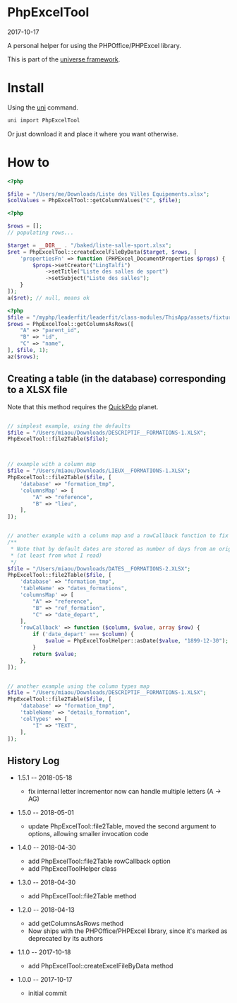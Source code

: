 PhpExcelTool
===========
2017-10-17


A personal helper for using the PHPOffice/PHPExcel library.


This is part of the [universe framework](https://github.com/karayabin/universe-snapshot).


Install
==========
Using the [uni](https://github.com/lingtalfi/universe-naive-importer) command.
```bash
uni import PhpExcelTool
```

Or just download it and place it where you want otherwise.




How to
==========


```php
<?php

$file = "/Users/me/Downloads/Liste des Villes Equipements.xlsx";
$colValues = PhpExcelTool::getColumnValues("C", $file);

```





```php
<?php

$rows = [];
// populating rows...

$target = __DIR__ . "/baked/liste-salle-sport.xlsx";
$ret = PhpExcelTool::createExcelFileByData($target, $rows, [
    'propertiesFn' => function (PHPExcel_DocumentProperties $props) {
        $props->setCreator("LingTalfi")
            ->setTitle("Liste des salles de sport")
            ->setSubject("Liste des salles");
    }
]);
a($ret); // null, means ok

```


```php
<?php 
$file = "/myphp/leaderfit/leaderfit/class-modules/ThisApp/assets/fixtures/ID_CATEGORIES.XLSX";
$rows = PhpExcelTool::getColumnsAsRows([
    "A" => "parent_id",
    "B" => "id",
    "C" => "name",
], $file, 1);
az($rows);
```



Creating a table (in the database) corresponding to a XLSX file
-------------------------

Note that this method requires the [QuickPdo](https://github.com/lingtalfi/Quickpdo) planet.


```php

// simplest example, using the defaults
$file = "/Users/miaou/Downloads/DESCRIPTIF__FORMATIONS-1.XLSX";
PhpExcelTool::file2Table($file);



// example with a column map
$file = "/Users/miaou/Downloads/LIEUX__FORMATIONS-1.XLSX";
PhpExcelTool::file2Table($file, [
    'database' => "formation_tmp",
    'columnsMap' => [
        "A" => "reference",
        "B" => "lieu",
    ],
]);


// another example with a column map and a rowCallback function to fix the dates
/**
 * Note that by default dates are stored as number of days from an origin date in excel
 * (at least from what I read)
 */
$file = "/Users/miaou/Downloads/DATES__FORMATIONS-2.XLSX";
PhpExcelTool::file2Table($file, [
    'database' => "formation_tmp",
    'tableName' => "dates_formations",
    'columnsMap' => [
        "A" => "reference",
        "B" => "ref_formation",
        "C" => "date_depart",
    ],
    'rowCallback' => function ($column, $value, array $row) {
        if ('date_depart' === $column) {
            $value = PhpExcelToolHelper::asDate($value, "1899-12-30");
        }
        return $value;
    },
]);


// another example using the column types map
$file = "/Users/miaou/Downloads/DESCRIPTIF__FORMATIONS-1.XLSX";
PhpExcelTool::file2Table($file, [
    'database' => "formation_tmp",
    'tableName' => "details_formation",
    'colTypes' => [
        "I" => "TEXT",
    ],
]);


```


History Log
------------------
    
- 1.5.1 -- 2018-05-18

    - fix internal letter incrementor now can handle multiple letters (A -> AG) 
    
- 1.5.0 -- 2018-05-01

    - update PhpExcelTool::file2Table, moved the second argument to options, allowing smaller invocation code

- 1.4.0 -- 2018-04-30

    - add PhpExcelTool::file2Table rowCallback option
    - add PhpExcelToolHelper class

- 1.3.0 -- 2018-04-30

    - add PhpExcelTool::file2Table method

- 1.2.0 -- 2018-04-13

    - add getColumnsAsRows method
    - Now ships with the PHPOffice/PHPExcel library, since it's marked as deprecated by its authors
    
- 1.1.0 -- 2017-10-18

    - add PhpExcelTool::createExcelFileByData method
    
- 1.0.0 -- 2017-10-17

    - initial commit
